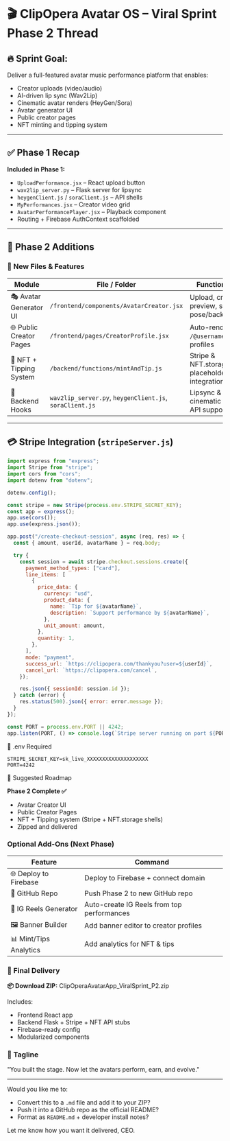 # 🎬 ClipOpera Avatar OS – Viral Sprint Phase 2 Thread

## 🔥 Sprint Goal:
Deliver a full-featured avatar music performance platform that enables:

- Creator uploads (video/audio)
- AI-driven lip sync (Wav2Lip)
- Cinematic avatar renders (HeyGen/Sora)
- Avatar generator UI
- Public creator pages
- NFT minting and tipping system

---

## ✅ Phase 1 Recap

**Included in Phase 1:**

- `UploadPerformance.jsx` – React upload button
- `wav2lip_server.py` – Flask server for lipsync
- `heygenClient.js` / `soraClient.js` – API shells
- `MyPerformances.jsx` – Creator video grid
- `AvatarPerformancePlayer.jsx` – Playback component
- Routing + Firebase AuthContext scaffolded

---

## 🔁 Phase 2 Additions

### 🧱 New Files & Features

| Module                  | File / Folder                                                   | Functionality                                 |
| ----------------------- | --------------------------------------------------------------- | --------------------------------------------- |
| 🎭 Avatar Generator UI  | `/frontend/components/AvatarCreator.jsx`                        | Upload, crop, preview, select pose/background |
| 🌐 Public Creator Pages | `/frontend/pages/CreatorProfile.jsx`                            | Auto-render `/@username` style profiles       |
| 💸 NFT + Tipping System | `/backend/functions/mintAndTip.js`                              | Stripe & NFT.storage placeholder integrations |
| 🧪 Backend Hooks        | `wav2lip_server.py`, `heygenClient.js`, `soraClient.js`         | Lipsync & cinematic render API support        |

---

## 💳 Stripe Integration (`stripeServer.js`)

```js
import express from "express";
import Stripe from "stripe";
import cors from "cors";
import dotenv from "dotenv";

dotenv.config();

const stripe = new Stripe(process.env.STRIPE_SECRET_KEY);
const app = express();
app.use(cors());
app.use(express.json());

app.post("/create-checkout-session", async (req, res) => {
  const { amount, userId, avatarName } = req.body;

  try {
    const session = await stripe.checkout.sessions.create({
      payment_method_types: ["card"],
      line_items: [
        {
          price_data: {
            currency: "usd",
            product_data: {
              name: `Tip for ${avatarName}`,
              description: `Support performance by ${avatarName}`,
            },
            unit_amount: amount,
          },
          quantity: 1,
        },
      ],
      mode: "payment",
      success_url: `https://clipopera.com/thankyou?user=${userId}`,
      cancel_url: `https://clipopera.com/cancel`,
    });

    res.json({ sessionId: session.id });
  } catch (error) {
    res.status(500).json({ error: error.message });
  }
});

const PORT = process.env.PORT || 4242;
app.listen(PORT, () => console.log(`Stripe server running on port ${PORT}`));
```

🔐 .env Required

```
STRIPE_SECRET_KEY=sk_live_XXXXXXXXXXXXXXXXXXXX
PORT=4242
```

🧭 Suggested Roadmap

**Phase 2 Complete ✅**

- Avatar Creator UI
- Public Creator Pages
- NFT + Tipping system (Stripe + NFT.storage shells)
- Zipped and delivered

### Optional Add-Ons (Next Phase)

| Feature                  | Command                                |
| ------------------------ | -------------------------------------- |
| 🌐 Deploy to Firebase    | Deploy to Firebase + connect domain    |
| 🔁 GitHub Repo           | Push Phase 2 to new GitHub repo        |
| 📸 IG Reels Generator    | Auto-create IG Reels from top performances |
| 🖼️ Banner Builder        | Add banner editor to creator profiles  |
| 📊 Mint/Tips Analytics   | Add analytics for NFT & tips           |

### 🔗 Final Delivery

**📦 Download ZIP:** ClipOperaAvatarApp_ViralSprint_P2.zip

Includes:

- Frontend React app
- Backend Flask + Stripe + NFT API stubs
- Firebase-ready config
- Modularized components

### 🎤 Tagline

"You built the stage. Now let the avatars perform, earn, and evolve."

---

Would you like me to:

- Convert this to a `.md` file and add it to your ZIP?
- Push it into a GitHub repo as the official README?
- Format as `README.md` + developer install notes?

Let me know how you want it delivered, CEO.
